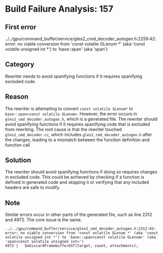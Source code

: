 # Build Failure Analysis: 157

## First error

../../gpu/command_buffer/service/gles2_cmd_decoder_autogen.h:2259:42: error: no viable conversion from 'const volatile GLenum *' (aka 'const volatile unsigned int *') to 'base::span<const volatile GLenum>' (aka 'span<const volatile unsigned int>')

## Category
Rewriter needs to avoid spanifying functions if it requires spanifying excluded code.

## Reason
The rewriter is attempting to convert `const volatile GLenum*` to `base::span<const volatile GLenum>`. However, the error occurs in `gles2_cmd_decoder_autogen.h`, which is a generated file. The rewriter should avoid spanifying functions if it requires spanifying code that is excluded from rewriting. The root cause is that the rewriter touched `gles2_cmd_decoder.cc`, which includes `gles2_cmd_decoder_autogen.h` after the changes, leading to a mismatch between the function definition and function call.

## Solution
The rewriter should avoid spanifying functions if doing so requires changes in excluded code. This could be achieved by checking if a function is defined in generated code and skipping it or verifying that any included headers are safe to modify.

## Note
Similar errors occur in other parts of the generated file, such as line 2312 and 4972. The core issue is the same.
```
../../gpu/command_buffer/service/gles2_cmd_decoder_autogen.h:2312:45: error: no viable conversion from 'const volatile GLenum *' (aka 'const volatile unsigned int *') to 'base::span<const volatile GLenum>' (aka 'span<const volatile unsigned int>')
4972 |   DoDiscardFramebufferEXT(target, count, attachments);